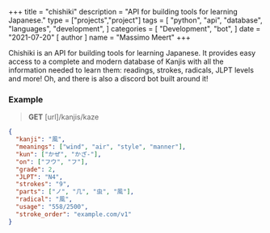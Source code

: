 +++
title = "chishiki"
description = "API for building tools for learning Japanese."
type = ["projects","project"]
tags = [
    "python",
    "api",
    "database",
    "languages",
    "development",
]
categories = [
    "Development",
    "bot",
]
date = "2021-07-20"
[ author ]
  name = "Massimo Meert"
+++

Chishiki is an API for building tools for learning Japanese. It provides easy access to a complete and modern database of Kanjis with all the information needed to learn them: readings, strokes, radicals, JLPT levels and more! Oh, and there is also a discord bot built around it!

### Example

> **GET** [url]/kanjis/kaze

```json
{
  "kanji": "風",
  "meanings": ["wind", "air", "style", "manner"],
  "kun": ["かぜ", "かざ-"],
  "on": ["フウ", "フ"],
  "grade": 2,
  "JLPT": "N4",
  "strokes": "9",
  "parts": ["ノ", "几", "虫", "風"],
  "radical": "風",
  "usage": "558/2500",
  "stroke_order": "example.com/v1"
}
```
